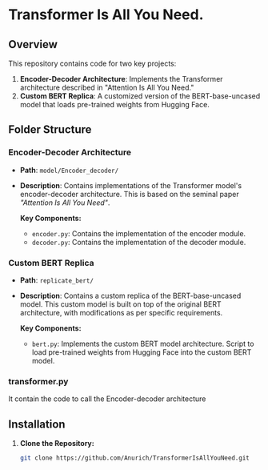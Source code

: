 # Transformer Is All You Need.

## Overview

This repository contains code for two key projects:

1. **Encoder-Decoder Architecture**: Implements the Transformer architecture described in "Attention Is All You Need."
2. **Custom BERT Replica**: A customized version of the BERT-base-uncased model that loads pre-trained weights from Hugging Face.

## Folder Structure

### Encoder-Decoder Architecture

- **Path**: `model/Encoder_decoder/`
- **Description**: Contains implementations of the Transformer model's encoder-decoder architecture. This is based on the seminal paper *"Attention Is All You Need"*. 

  **Key Components:**
  - `encoder.py`: Contains the implementation of the encoder module.
  - `decoder.py`: Contains the implementation of the decoder module.

### Custom BERT Replica

- **Path**: `replicate_bert/`
- **Description**: Contains a custom replica of the BERT-base-uncased model. This custom model is built on top of the original BERT architecture, with modifications as per specific requirements.

  **Key Components:**
  - `bert.py`: Implements the custom BERT model architecture. Script to load pre-trained weights from Hugging Face into the custom BERT model.

### transformer.py 
It contain the code to call the Encoder-decoder architecture
## Installation

1. **Clone the Repository:**
   ```bash
   git clone https://github.com/Anurich/TransformerIsAllYouNeed.git
